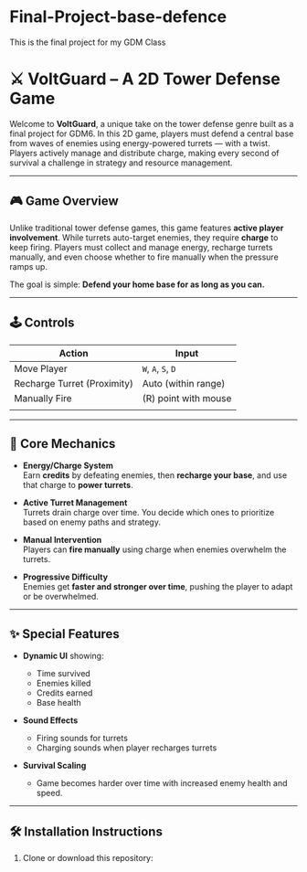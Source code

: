 # Final-Project-base-defence
This is the final project for my GDM Class
# ⚔️ VoltGuard – A 2D Tower Defense Game

Welcome to **VoltGuard**, a unique take on the tower defense genre built as a final project for GDM6. In this 2D game, players must defend a central base from waves of enemies using energy-powered turrets — with a twist. Players actively manage and distribute charge, making every second of survival a challenge in strategy and resource management.

---

## 🎮 Game Overview

Unlike traditional tower defense games, this game features **active player involvement**. While turrets auto-target enemies, they require **charge** to keep firing. Players must collect and manage energy, recharge turrets manually, and even choose whether to fire manually when the pressure ramps up.

The goal is simple: **Defend your home base for as long as you can.**

---

## 🕹 Controls

| Action                      | Input                  |
|----------------------------|------------------------|
| Move Player                | `W`, `A`, `S`, `D`     |
| Recharge Turret (Proximity)| Auto (within range)    |
| Manually Fire              | (R) point with mouse       |
       |

---

## 🔧 Core Mechanics

- **Energy/Charge System**  
  Earn **credits** by defeating enemies, then **recharge your base**, and use that charge to **power turrets**.

- **Active Turret Management**  
  Turrets drain charge over time. You decide which ones to prioritize based on enemy paths and strategy.

- **Manual Intervention**  
  Players can **fire manually** using charge when enemies overwhelm the turrets.

- **Progressive Difficulty**  
  Enemies get **faster and stronger over time**, pushing the player to adapt or be overwhelmed.

---

## ✨ Special Features

- **Dynamic UI** showing:
  - Time survived
  - Enemies killed
  - Credits earned
  - Base health

- **Sound Effects**  
  - Firing sounds for turrets  
  - Charging sounds when player recharges turrets

- **Survival Scaling**  
  - Game becomes harder over time with increased enemy health and speed.

---

## 🛠 Installation Instructions

1. Clone or download this repository:
